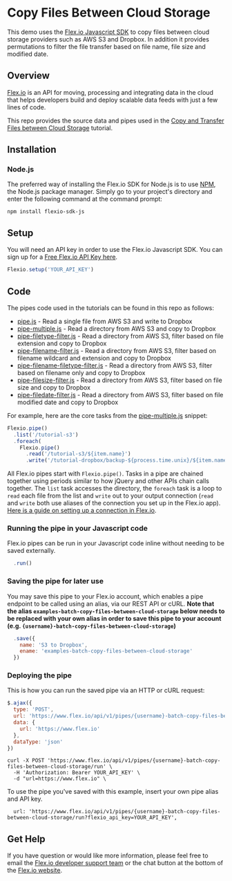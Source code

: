 # Copy Files Between Cloud Storage

This demo uses the [Flex.io Javascript SDK](https://www.flex.io/docs/javascript-sdk/) to copy files between cloud storage providers such as AWS S3 and Dropbox. In addition it provides permutations to filter the file transfer based on file name, file size and modified date.

## Overview

[Flex.io](http://Flex.io) is an API for moving, processing and integrating data in the cloud that helps developers build and deploy scalable data feeds with just a few lines of code. 

This repo provides the source data and pipes used in the [Copy and Transfer Files between Cloud Storage](https://www.flex.io/docs/tutorials/bulk-load-csv-files-elasticsearch-indices) tutorial.


## Installation

### Node.js

The preferred way of installing the Flex.io SDK for Node.js is to use [NPM](https://www.npmjs.com/), the Node.js package manager. Simply go to your project's directory and enter the following command at the command prompt:

```
npm install flexio-sdk-js
```

## Setup

You will need an API key in order to use the Flex.io Javascript SDK. You can sign up for a [Free Flex.io API Key here](https://www.flex.io/app/signup).

```javascript
Flexio.setup('YOUR_API_KEY')
```

## Code

The pipes code used in the tutorials can be found in this repo as follows:

* [pipe.js](./pipe.js) - Read a single file from AWS S3 and write to Dropbox
* [pipe-multiple.js](.pipe-multiple.js) - Read a directory from AWS S3 and copy to Dropbox
* [pipe-filetype-filter.js](.pipe-filetype-filter.js) - Read a directory from AWS S3, filter based on file extension and copy to Dropbox
* [pipe-filename-filter.js](.pipe-filename-filter.js) - Read a directory from AWS S3, filter based on filename wildcard and extension and copy to Dropbox
* [pipe-filename-filetype-filter.js](.pipe-filename-filetype-filter.js) - Read a directory from AWS S3, filter based on filename only and copy to Dropbox
* [pipe-filesize-filter.js](.pipe-filesize-filter.js) - Read a directory from AWS S3, filter based on file size and copy to Dropbox
* [pipe-filedate-filter.js](.pipe-filedate-filter.js) - Read a directory from AWS S3, filter based on file modified date and copy to Dropbox

For example, here are the core tasks from the [pipe-multiple.js](./pipe.js) snippet:

```javascript
Flexio.pipe()
  .list('/tutorial-s3')
  .foreach(
    Flexio.pipe()
      .read('/tutorial-s3/${item.name}')
      .write('/tutorial-dropbox/backup-${process.time.unix}/${item.name}')
```

All Flex.io pipes start with `Flexio.pipe()`. Tasks in a pipe are chained together using periods similar to how jQuery and other APIs chain calls together.  The `list` task accesses the directory, the `foreach` task is a loop to `read` each file from the list and `write` out to your output connection (`read` and `write` both use aliases of the connection you set up in the Flex.io app).  [Here is a guide on setting up a connection in Flex.io](https://www.flex.io/docs).


### Running the pipe in your Javascript code

Flex.io pipes can be run in your Javascript code inline without needing to be saved externally.

```javascript
  .run()
```

### Saving the pipe for later use

You may save this pipe to your Flex.io account, which enables a pipe endpoint to be called using an alias, via our REST API or cURL. **Note that the alias `examples-batch-copy-files-between-cloud-storage` below needs to be replaced with your own alias in order to save this pipe to your account (e.g. `{username}-batch-copy-files-between-cloud-storage`)**


```javascript
  .save({
    name: 'S3 to Dropbox',
    ename: 'examples-batch-copy-files-between-cloud-storage'
  })
```

### Deploying the pipe

This is how you can run the saved pipe via an HTTP or cURL request:

```javascript
$.ajax({
  type: 'POST',
  url: 'https://www.flex.io/api/v1/pipes/{username}-batch-copy-files-between-cloud-storage/run?flexio_api_key=YOUR_API_KEY',
  data: {
    url: 'https://www.flex.io'
  },
  dataType: 'json'
})
```

```
curl -X POST 'https://www.flex.io/api/v1/pipes/{username}-batch-copy-files-between-cloud-storage/run' \
  -H 'Authorization: Bearer YOUR_API_KEY' \
  -d "url=https://www.flex.io" \
```

To use the pipe you've saved with this example, insert your own pipe alias and API key.

```
  url: 'https://www.flex.io/api/v1/pipes/{username}-batch-copy-files-between-cloud-storage/run?flexio_api_key=YOUR_API_KEY',
```

## Get Help

If you have question or would like more information, please feel free to email the [Flex.io developer support team](support@flex.io) or the chat button at the bottom of the [Flex.io website](https://www.flex.io).
